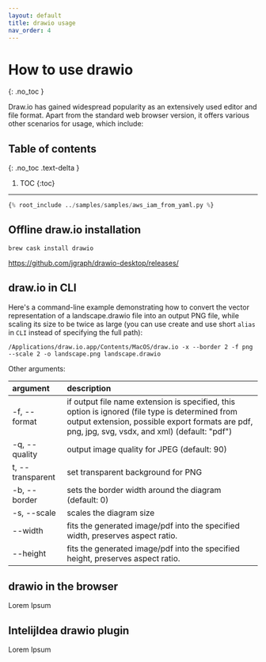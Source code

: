 ```yaml
---
layout: default
title: drawio usage
nav_order: 4
---
```


# How to use drawio
{: .no_toc }

Draw.io has gained widespread popularity as an extensively used editor and file format. Apart from the standard web browser version, it offers various other scenarios for usage, which include:

## Table of contents
{: .no_toc .text-delta }

1. TOC
{:toc}
---

```python
{% root_include ../samples/samples/aws_iam_from_yaml.py %}
```

## Offline draw.io installation

```shell
brew cask install drawio
```

https://github.com/jgraph/drawio-desktop/releases/

## draw.io in CLI

Here's a command-line example demonstrating how to convert the vector representation of a landscape.drawio file into an output PNG file, while scaling its size to be twice as large
(you can use create and use short ``alias`` in ``CLI`` instead of specifying the full path):

```shell
/Applications/draw.io.app/Contents/MacOS/draw.io -x --border 2 -f png --scale 2 -o landscape.png landscape.drawio
```

Other arguments:

| argument                | description                                                                                                                                                                                        |
|:------------------------|:---------------------------------------------------------------------------------------------------------------------------------------------------------------------------------------------------|
| -f, --format <format>   | if output file name extension is specified, this option is ignored (file type is determined from output extension, possible export formats are pdf, png, jpg, svg, vsdx, and xml) (default: "pdf") |
| -q, --quality <quality> | output image quality for JPEG (default: 90)                                                                                                                                                        |
| t, --transparent        | set transparent background for PNG                                                                                                                                                                 |
| -b, --border <border>   | sets the border width around the diagram (default: 0)                                                                                                                                              |
| -s, --scale <scale>     | scales the diagram size                                                                                                                                                                            |
| --width <width>         | fits the generated image/pdf into the specified width, preserves aspect ratio.                                                                                                                     |
| --height <height>       | fits the generated image/pdf into the specified height, preserves aspect ratio.                                                                                                                    |

## drawio in the browser

Lorem Ipsum

## IntelijIdea drawio plugin

Lorem Ipsum
